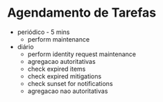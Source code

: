 # Agendamento de Tarefas

* periódico - 5 mins 
  * perform maintenance
* diário
  * perform identity request maintenance
  * agregacao autoritativas
  * check expired items
  * check expired mitigations
  * check sunset for notifications
  * agregacao nao autoritativas  
